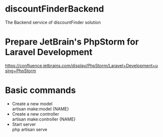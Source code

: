 # discountFinderBackend
The Backend service of discountFinder solution

# Prepare JetBrain's PhpStorm for Laravel Development
https://confluence.jetbrains.com/display/PhpStorm/Laravel+Development+using+PhpStorm

# Basic commands
* Create a new model<br />
artisan make:model {NAME}<br />
* Create a new controller<br />
artisan make:controller {NAME}<br />
* Start server<br />
php artisan serve<br />
